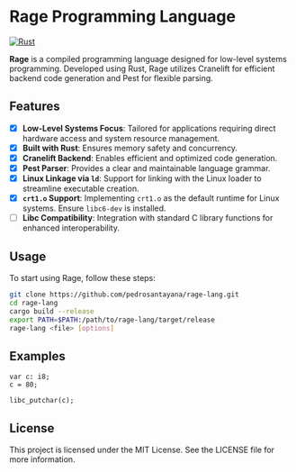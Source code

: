 # Rage Programming Language

[![Rust](https://github.com/pedrosantayana/rage-lang/actions/workflows/rust.yml/badge.svg)](https://github.com/pedrosantayana/rage-lang/actions/workflows/rust.yml)

**Rage** is a compiled programming language designed for low-level systems programming. Developed using Rust, Rage utilizes Cranelift for efficient backend code generation and Pest for flexible parsing.

## Features

- [x] **Low-Level Systems Focus**: Tailored for applications requiring direct hardware access and system resource management.
- [x] **Built with Rust**: Ensures memory safety and concurrency.
- [x] **Cranelift Backend**: Enables efficient and optimized code generation.
- [x] **Pest Parser**: Provides a clear and maintainable language grammar.
- [x] **Linux Linkage via `ld`**: Support for linking with the Linux loader to streamline executable creation.
- [x] **`crt1.o` Support**: Implementing `crt1.o` as the default runtime for Linux systems. Ensure `libc6-dev` is installed.
- [ ] **Libc Compatibility**: Integration with standard C library functions for enhanced interoperability.

## Usage

To start using Rage, follow these steps:

   ```bash
   git clone https://github.com/pedrosantayana/rage-lang.git
   cd rage-lang
   cargo build --release
   export PATH=$PATH:/path/to/rage-lang/target/release
   rage-lang <file> [options]
   ```

## Examples

```
var c: i8;
c = 80;

libc_putchar(c);
```

## License

This project is licensed under the MIT License. See the LICENSE file for more information.
